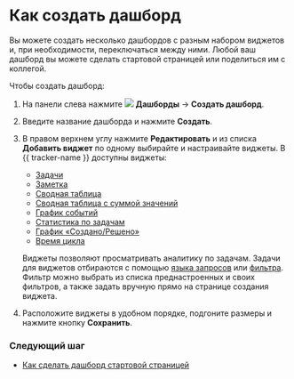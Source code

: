 # Как создать дашборд

Вы можете создать несколько дашбордов с разным набором виджетов и, при необходимости, переключаться между ними. Любой ваш дашборд вы можете сделать стартовой страницей или поделиться им с коллегой.

Чтобы создать дашборд:

1. На панели слева нажмите ![](../../_assets/tracker/svg/dashboards.svg)&nbsp;**Дашборды** → **Создать дашборд**.

1. Введите название дашборда и нажмите **Создать**.

1. В правом верхнем углу нажмите **Редактировать** и из списка **Добавить виджет** по одному выбирайте и настраивайте виджеты. В {{ tracker-name }} доступны виджеты:

    - [Задачи](tasks.md)
    - [Заметка](note.md)
    - [Сводная таблица](summary-table.md)
    - [Сводная таблица с суммой значений](summary-table-with-totals.md)
    - [График событий](events.md)
    - [Статистика по задачам](issues-stat.md)
    - [График «Создано/Решено»](created-and-resolved.md)
    - [Время цикла](cycle-time.md)

    Виджеты позволяют просматривать аналитику по задачам. Задачи для виджетов отбираются с помощью [языка запросов](query-filter.md) или [фильтра](create-filter.md). Фильтр можно выбрать из списка преднастроенных и своих фильтров, а также задать вручную прямо на странице создания виджета.

1. Расположите виджеты в удобном порядке, подгоните размеры и нажмите кнопку **Сохранить**.


### Следующий шаг

- [Как сделать дашборд стартовой страницей](startpage-dashboard.md)
